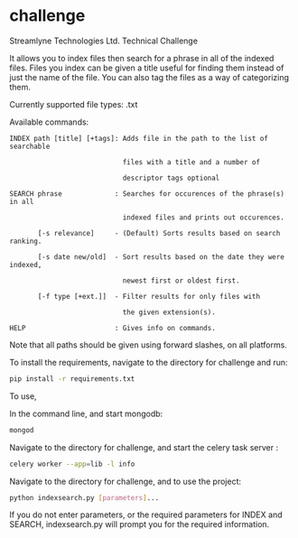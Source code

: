 challenge
=========

Streamlyne Technologies Ltd. Technical Challenge

It allows you to index files then search for a phrase in all of the indexed files.
Files you index can be given a title useful for finding them instead of just the name of the file.
You can also tag the files as a way of categorizing them.

Currently supported file types: .txt

Available commands:

    INDEX path [title] [+tags]: Adds file in the path to the list of searchable
  
                                files with a title and a number of
                              
                                descriptor tags optional
                              
    SEARCH phrase             : Searches for occurences of the phrase(s) in all
  
                                indexed files and prints out occurences.
                              
           [-s relevance]     - (Default) Sorts results based on search ranking.
         
           [-s date new/old]  - Sort results based on the date they were indexed,
         
                                newest first or oldest first.
                              
           [-f type [+ext.]]  - Filter results for only files with
         
                                the given extension(s).
                              
    HELP                      : Gives info on commands.
  

Note that all paths should be given using forward slashes, on all platforms.

To install the requirements, navigate to the directory for challenge and run:
```bash
pip install -r requirements.txt
```

To use,

In the command line, and start mongodb:
```bash
mongod
```

Navigate to the directory for challenge, and start the celery task server :
```bash
celery worker --app=lib -l info
```

Navigate to the directory for challenge, and to use the project:
```bash
python indexsearch.py [parameters]...
```

If you do not enter parameters, or the required parameters for INDEX and SEARCH, indexsearch.py will prompt you for the required information.

